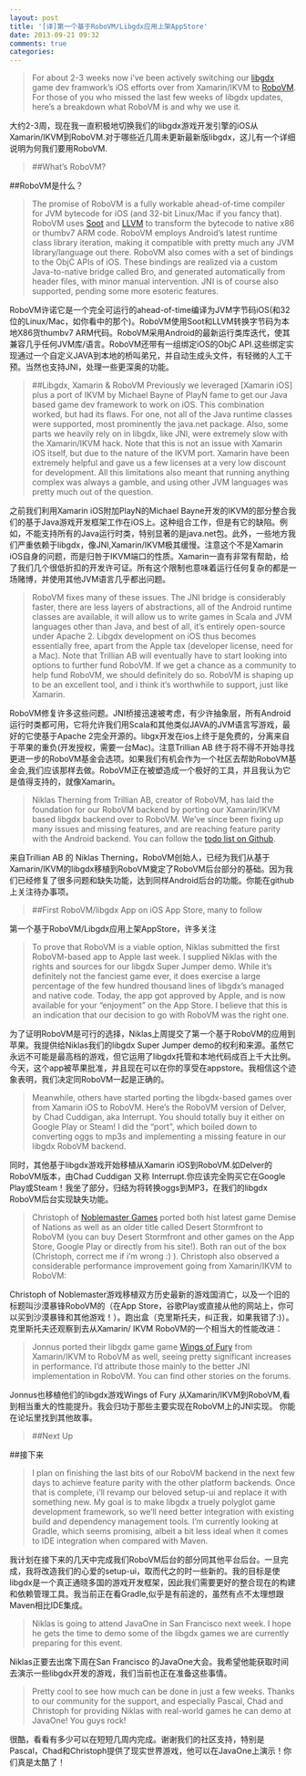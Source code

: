 ```yaml
---
layout: post
title: '[译]第一个基于RoboVM/Libgdx应用上架AppStore'
date: 2013-09-21 09:32
comments: true
categories: 
---
```

> For about 2-3 weeks now i’ve been actively switching our [libgdx](http://libgdx.badlogicgames.com/) game dev framwork’s iOS efforts over from Xamarin/IKVM to [RoboVM](http://www.robovm.org/). For those of you who missed the last few weeks of libgdx updates, here’s a breakdown what RoboVM is and why we use it.

大约2-3周，现在我一直积极地切换我们的libgdx游戏开发引擎的iOS从Xamarin/IKVM到RoboVM.对于哪些近几周未更新最新版libgdx，这儿有一个详细说明为何我们要用RoboVM.

> ##What’s RoboVM?

##RoboVM是什么？

> The promise of RoboVM is a fully workable ahead-of-time compiler for JVM bytecode for iOS (and 32-bit Linux/Mac if you fancy that). RoboVM uses [Soot](http://www.sable.mcgill.ca/soot/) and [LLVM](http://llvm.org/) to transform the bytecode to native x86 or thumbv7 ARM code. RoboVM employs Android’s latest runtime class library iteration, making it compatible with pretty much any JVM library/language out there. RoboVM also comes with a set of bindings to the ObjC APIs of iOS. These bindings are realized via a custom Java-to-native bridge called Bro, and generated automatically from header files, with minor manual intervention. JNI is of course also supported, pending some more esoteric features.

RoboVM许诺它是一个完全可运行的ahead-of-time编译为JVM字节码iOS(和32位的Linux/Mac，如你看中的那个)。RoboVM使用Soot和LLVM转换字节码为本地X86货thumbv7 ARM代码。RoboVM采用Android的最新运行类库迭代，使其兼容几乎任何JVM库/语言。RoboVM还带有一组绑定iOS的ObjC API.这些绑定实现通过一个自定义JAVA到本地的桥叫弟兄，并自动生成头文件，有轻微的人工干预。当然也支持JNI，处理一些更深奥的功能。

> ##Libgdx, Xamarin & RoboVM
Previously we leveraged [Xamarin iOS] plus a port of IKVM by Michael Bayne of PlayN fame to get our Java based game dev framework to work on iOS. This combination worked, but had its flaws. For one, not all of the Java runtime classes were supported, most prominently the java.net package. Also, some parts we heavily rely on in libgdx, like JNI, were extremely slow with the Xamarin/IKVM hack. Note that this is not an issue with Xamarin iOS itself, but due to the nature of the IKVM port. Xamarin have been extremely helpful and gave us a few licenses at a very low discount for development. All this limitations also meant that running anything complex was always a gamble, and using other JVM languages was pretty much out of the question.

之前我们利用Xamarin iOS附加PlayN的Michael Bayne开发的IKVM的部分整合我们的基于Java游戏开发框架工作在iOS上。这种组合工作，但是有它的缺陷。例如，不能支持所有的Java运行时类，特别显著的是java.net包。此外，一些地方我们严重依赖于libgdx，像JNI,Xamarin/IKVM极其缓慢。注意这个不是Xamarin iOS自身的问题，而是归咎于IKVM端口的性质。Xamarin一直有非常有帮助，给了我们几个很低折扣的开发许可证。所有这个限制也意味着运行任何复杂的都是一场赌博，并使用其他JVM语言几乎都出问题。

> RoboVM fixes many of these issues. The JNI bridge is considerably faster, there are less layers of abstractions, all of the Android runtime classes are available, it will allow us to write games in Scala and JVM languages other than Java, and best of all, it’s entirely open-source under Apache 2. Libgdx development on iOS thus becomes essentially free, apart from the Apple tax (developer license, need for a Mac). Note that Trillian AB will eventually have to start looking into options to further fund RoboVM. If we get a chance as a community to help fund RoboVM, we should definitely do so. RoboVM is shaping up to be an excellent tool, and i think it’s worthwhile to support, just like Xamarin.

RoboVM修复许多这些问题。JNI桥接迅速被考虑，有少许抽象层，所有Android运行时类都可用，它将允许我们用Scala和其他类似JAVA的JVM语言写游戏，最好的它使基于Apache 2完全开源的。libgx开发在ios上终于是免费的，分离来自于苹果的重负(开发授权，需要一台Mac)。注意Trillian AB 终于将不得不开始寻找更进一步的RoboVM基金会选项。如果我们有机会作为一个社区去帮助RoboVM基金会,我们应该那样去做。RoboVM正在被塑造成一个极好的工具，并且我认为它是值得支持的，就像Xamarin。

> Niklas Therning from Trillian AB, creator of RoboVM, has laid the foundation for our RoboVM backend by porting our Xamarin/IKVM based libgdx backend over to RoboVM. We’ve since been fixing up many issues and missing features, and are reaching feature parity with the Android backend. You can follow the [todo list on Github](https://github.com/libgdx/libgdx/blob/master/backends/gdx-backend-robovm/todos.txt).

来自Trillian AB 的 Niklas Therning，RoboVM创始人，已经为我们从基于Xamarin/IKVM的libgdx移植到RoboVM奠定了RoboVM后台部分的基础。因为我们已经修复了很多问题和缺失功能，达到同样Android后台的功能。你能在github上关注待办事项。

> ##First RoboVM/libgdx App on iOS App Store, many to follow

第一个基于RoboVM/Libgdx应用上架AppStore，许多关注

> To prove that RoboVM is a viable option, Niklas submitted the first RoboVM-based app to Apple last week. I supplied Niklas with the rights and sources for our libgdx Super Jumper demo. While it’s definitely not the fanciest game ever, it does exercise a large percentage of the few hundred thousand lines of libgdx’s managed and native code. Today, the app got approved by Apple, and is now available for your “enjoyment” on the App Store. I believe that this is an indication that our decision to go with RoboVM was the right one.

为了证明RoboVM是可行的选择，Niklas上周提交了第一个基于RoboVM的应用到苹果。我提供给Niklas我们的libgdx Super Jumper demo的权利和来源。虽然它永远不可能是最高档的游戏，但它运用了libgdx托管和本地代码成百上千大比例。今天，这个app被苹果批准，并且现在可以在你的享受在appstore。我相信这个迹象表明，我们决定同RoboVM一起是正确的。

> Meanwhile, others have started porting the libgdx-based games over from Xamarin iOS to RoboVM. Here’s the RoboVM version of Delver, by Chad Cuddigan, aka Interrupt. You should totally buy it either on Google Play or Steam! I did the “port”, which boiled down to converting oggs to mp3s and implementing a missing feature in our libgdx RoboVM backend.

同时，其他基于libgdx游戏开始移植从Xamarin iOS到RoboVM.如Delver的RoboVM版本，由Chad Cuddigan 又称 Interrupt.你应该完全购买它在Google Play或Steam！我坐了部分，归结为将转换oggs到MP3，在我们的libgdx RoboVM后台实现缺失功能。

> Christoph of [Noblemaster Games](http://www.noblemaster.com/) ported both hist latest game Demise of Nations as well as an older title called Desert Stormfront to RoboVM (you can buy Desert Stormfront and other games on the App Store, Google Play or directly from his site!). Both ran out of the box (Christoph, correct me if i’m wrong :) ). Christoph also observed a considerable performance improvement going from Xamarin/IKVM to RoboVM:

Christoph of Noblemaster游戏移植双方历史最新的游戏国消亡，以及一个旧的标题叫沙漠暴锋RoboVM的（在App Store，谷歌Play或直接从他的网站上，你可以买到沙漠暴锋和其他游戏！）。跑出盒（克里斯托夫，纠正我，如果我错了:)）。克里斯托夫还观察到去从Xamarin/ IKVM RoboVM的一个相当大的性能改进：

> Jonnus ported their libgdx game game [Wings of Fury](https://play.google.com/store/apps/details?id=com.wingsoffuryfree&hl=en) from Xamarin/IKVM to RoboVM as well, seeing pretty significant increases in performance. I’d attribute those mainly to the better JNI implementation in RoboVM.
You can find other stories on the forums.

Jonnus也移植他们的libgdx游戏Wings of Fury 从Xamarin/IKVM到RoboVM,看到相当重大的性能提升。我会归功于那些主要实现在RoboVM上的JNI实现。
你能在论坛里找到其他故事。

> ##Next Up

##接下来

> I plan on finishing the last bits of our RoboVM backend in the next few days to achieve feature parity with the other platform backends. Once that is complete, i’ll revamp our beloved setup-ui and replace it with something new. My goal is to make libgdx a truely polyglot game development framework, so we’ll need better integration with existing build and dependency management tools. I’m currently looking at Gradle, which seems promising, albeit a bit less ideal when it comes to IDE integration when compared with Maven.

我计划在接下来的几天中完成我们RoboVM后台的部分同其他平台后台。一旦完成，我将改造我们的心爱的setup-ui，取而代之的时一些新的。我的目标是使libgdx是一个真正通晓多国的游戏开发框架，因此我们需要更好的整合现在的构建和依赖管理工具。我当前正在看Gradle,似乎是有前途的，虽然有点不太理想跟Maven相比IDE集成。

> Niklas is going to attend JavaOne in San Francisco next week. I hope he gets the time to demo some of the libgdx games we are currently preparing for this event.

Niklas正要去出席下周在San Francisco 的JavaOne大会。我希望他能获取时间去演示一些libgdx开发的游戏，我们当前也正在准备这些事情。

> Pretty cool to see how much can be done in just a few weeks. Thanks to our community for the support, and especially Pascal, Chad and Christoph for providing Niklas with real-world games he can demo at JavaOne! You guys rock!

很酷，看看有多少可以在短短几周内完成。谢谢我们的社区支持，特别是Pascal，Chad和Christoph提供了现实世界游戏，他可以在JavaOne上演示！你们真是太酷了！
